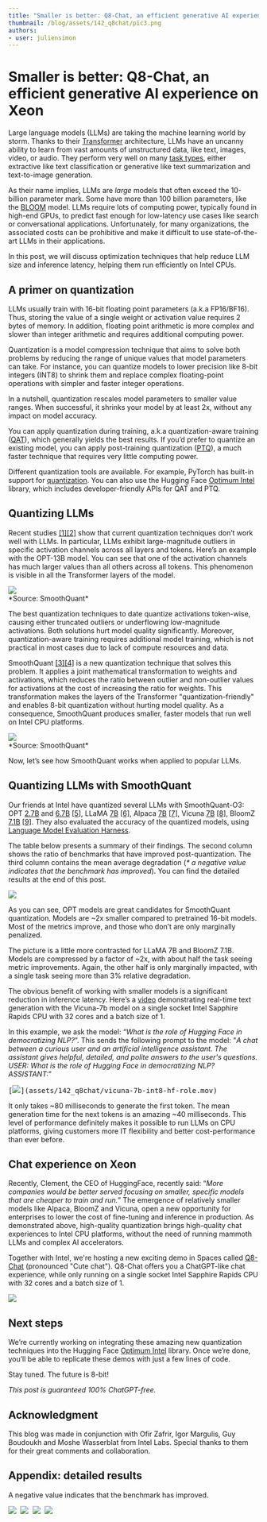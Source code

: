 ```yaml
---
title: "Smaller is better: Q8-Chat, an efficient generative AI experience on Xeon"
thumbnail: /blog/assets/142_q8chat/pic3.png
authors:
- user: juliensimon
---
```


# Smaller is better: Q8-Chat, an efficient generative AI experience on Xeon



<!-- {blog_metadata} -->
<!-- {authors} -->

Large language models (LLMs) are taking the machine learning world by storm. Thanks to their [Transformer](https://arxiv.org/abs/1706.03762) architecture, LLMs have an uncanny ability to learn from vast amounts of unstructured data, like text, images, video, or audio. They perform very well on many [task types](https://huggingface.co/tasks), either extractive like text classification or generative like text summarization and text-to-image generation. 

As their name implies, LLMs are *large* models that often exceed the 10-billion parameter mark. Some have more than 100 billion parameters, like the [BLOOM](https://huggingface.co/bigscience/bloom) model. LLMs require lots of computing power, typically found in high-end GPUs, to predict fast enough for low-latency use cases like search or conversational applications. Unfortunately, for many organizations, the associated costs can be prohibitive and make it difficult to use state-of-the-art LLMs in their applications.

In this post, we will discuss optimization techniques that help reduce LLM size and inference latency, helping them run efficiently on Intel CPUs.  

## A primer on quantization

LLMs usually train with 16-bit floating point parameters (a.k.a FP16/BF16). Thus, storing the value of a single weight or activation value requires 2 bytes of memory. In addition, floating point arithmetic is more complex and slower than integer arithmetic and requires additional computing power. 

Quantization is a model compression technique that aims to solve both problems by reducing the range of unique values that model parameters can take. For instance, you can quantize models to lower precision like 8-bit integers (INT8) to shrink them and replace complex floating-point operations with simpler and faster integer operations.

In a nutshell, quantization rescales model parameters to smaller value ranges. When successful, it shrinks your model by at least 2x, without any impact on model accuracy.

You can apply quantization during training, a.k.a quantization-aware training ([QAT](https://arxiv.org/abs/1910.06188)), which generally yields the best results. If you’d prefer to quantize an existing model, you can apply post-training quantization ([PTQ](https://www.tensorflow.org/lite/performance/post_training_quantization#:~:text=Post%2Dtraining%20quantization%20is%20a,little%20degradation%20in%20model%20accuracy.)), a much faster technique that requires very little computing power.

Different quantization tools are available. For example, PyTorch has built-in support for [quantization](https://pytorch.org/docs/stable/quantization.html). You can also use the Hugging Face [Optimum Intel](https://huggingface.co/docs/optimum/intel/index) library, which includes developer-friendly APIs for QAT and PTQ.

## Quantizing LLMs

Recent studies [[1]](https://arxiv.org/abs/2206.01861)[[2]](https://arxiv.org/abs/2211.10438) show that current quantization techniques don’t work well with LLMs. In particular, LLMs exhibit large-magnitude outliers in specific activation channels across all layers and tokens. Here’s an example with the OPT-13B model. You can see that one of the activation channels has much larger values than all others across all tokens. This phenomenon is visible in all the Transformer layers of the model.

<kbd>
  <img src="assets/142_q8chat/pic1.png">
</kbd>
<br>*Source: SmoothQuant*

The best quantization techniques to date quantize activations token-wise, causing either truncated outliers or underflowing low-magnitude activations. Both solutions hurt model quality significantly. Moreover, quantization-aware training requires additional model training, which is not practical in most cases due to lack of compute resources and data.


SmoothQuant [[3]](https://arxiv.org/abs/2211.10438)[[4]](https://github.com/mit-han-lab/smoothquant) is a new quantization technique that solves this problem. It applies a joint mathematical transformation to weights and activations, which reduces the ratio between outlier and non-outlier values for activations at the cost of increasing the ratio for weights. This transformation makes the layers of the Transformer "quantization-friendly" and enables 8-bit quantization without hurting model quality. As a consequence, SmoothQuant produces smaller, faster models that run well on Intel CPU platforms.

<kbd>
  <img src="assets/142_q8chat/pic2.png">
</kbd>
<br>*Source: SmoothQuant*

Now, let’s see how SmoothQuant works when applied to popular LLMs.

## Quantizing LLMs with SmoothQuant

Our friends at Intel have quantized several LLMs with SmoothQuant-O3: OPT [2.7B](https://huggingface.co/facebook/opt-2.7b) and [6.7B](https://huggingface.co/facebook/opt-6.7b) [[5]](https://arxiv.org/pdf/2205.01068.pdf), LLaMA [7B](https://huggingface.co/decapoda-research/llama-7b-hf) [[6]](https://ai.facebook.com/blog/large-language-model-llama-meta-ai/), Alpaca [7B](https://huggingface.co/tatsu-lab/alpaca-7b-wdiff) [[7]](https://crfm.stanford.edu/2023/03/13/alpaca.html), Vicuna [7B](https://huggingface.co/lmsys/vicuna-7b-delta-v1.1) [[8]](https://vicuna.lmsys.org/), BloomZ [7.1B](https://huggingface.co/bigscience/bloomz-7b1) [[9]](https://huggingface.co/bigscience/bloomz). They also evaluated the accuracy of the quantized models, using [Language Model Evaluation Harness](https://github.com/EleutherAI/lm-evaluation-harness).

The table below presents a summary of their findings. The second column shows the ratio of benchmarks that have improved post-quantization. The third column contains the mean average degradation (_* a negative value indicates that the benchmark has improved_). You can find the detailed results at the end of this post.

<kbd>
  <img src="assets/142_q8chat/table0.png">
</kbd>

As you can see, OPT models are great candidates for SmoothQuant quantization. Models are ~2x smaller compared to pretrained 16-bit models. Most of the metrics improve, and those who don’t are only marginally penalized. 

The picture is a little more contrasted for LLaMA 7B and BloomZ 7.1B. Models are compressed by a factor of ~2x, with about half the task seeing metric improvements. Again, the other half is only marginally impacted, with a single task seeing more than 3% relative degradation.

The obvious benefit of working with smaller models is a significant reduction in inference latency. Here’s a [video](https://drive.google.com/file/d/1h8C2I4xn1c0HdrzfMqBaYECJyqo5kcJL/view?usp=sharing) demonstrating real-time text generation with the Vicuna-7b model on a single socket Intel Sapphire Rapids CPU with 32 cores and a batch size of 1.

In this example, we ask the model: “*What is the role of Hugging Face in democratizing NLP?*”. This sends the following prompt to the model:
"*A chat between a curious user and an artificial intelligence assistant. The assistant gives helpful, detailed, and polite answers to the user's questions. USER: What is the role of Hugging Face in democratizing NLP? ASSISTANT:*"

<kbd>
  [<img src="assets/142_q8chat/pic3.png">](assets/142_q8chat/vicuna-7b-int8-hf-role.mov)
</kbd>

It only takes ~80 milliseconds to generate the first token. The mean generation time for the next tokens is an amazing ~40 milliseconds. This level of performance definitely makes it possible to run LLMs on CPU platforms, giving customers more IT flexibility and better cost-performance than ever before.

## Chat experience on Xeon

Recently, Clement, the CEO of HuggingFace, recently said: “*More companies would be better served focusing on smaller, specific models that are cheaper to train and run.*” The emergence of relatively smaller models like Alpaca, BloomZ and Vicuna, open a new opportunity for enterprises to lower the cost of fine-tuning and inference in production. As demonstrated above, high-quality quantization brings high-quality chat experiences to Intel CPU platforms, without the need of running mammoth LLMs and complex AI accelerators. 

Together with Intel, we're hosting a new exciting demo in Spaces called [Q8-Chat](https://huggingface.co/spaces/Intel/Q8-Chat) (pronounced "Cute chat"). Q8-Chat offers you a ChatGPT-like chat experience, while only running on a single socket Intel Sapphire Rapids CPU with 32 cores and a batch size of 1.

<kbd>
  <img src="assets/142_q8chat/pic4.png">
</kbd>

## Next steps

We’re currently working on integrating these amazing new quantization techniques into the Hugging Face [Optimum Intel](https://huggingface.co/docs/optimum/intel/index) library. Once we’re done, you’ll be able to replicate these demos with just a few lines of code.

Stay tuned. The future is 8-bit!

*This post is guaranteed 100% ChatGPT-free.*

## Acknowledgment

This blog was made in conjunction with Ofir Zafrir, Igor Margulis, Guy Boudoukh and Moshe Wasserblat from Intel Labs.
Special thanks to them for their great comments and collaboration.


## Appendix: detailed results

A negative value indicates that the benchmark has improved.

<kbd>
  <img src="assets/142_q8chat/table1.png">
</kbd>

<kbd>
  <img src="assets/142_q8chat/table2.png">
</kbd>

<kbd>
  <img src="assets/142_q8chat/table3.png">
</kbd>

<kbd>
  <img src="assets/142_q8chat/table4.png">
</kbd>